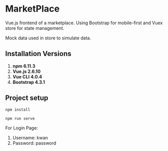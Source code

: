 # MarketPlace

Vue.js frontend of a marketplace. Using Bootstrap for mobile-first and Vuex store for state management.

Mock data used in store to simulate data.

## Installation Versions
1. <b>npm 6.11.3</b>
2. <b>Vue.js 2.6.10</b>
3. <b>Vue CLI 4.0.4</b>
4. <b>Bootstrap 4.3.1</b>

## Project setup
```
npm install
```
```
npm run serve
```

For Login Page:
1. Username: kwan
2. Password: password
